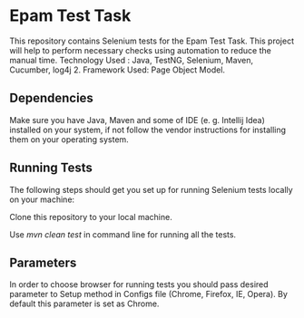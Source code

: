 # Epam Test Task
This repository contains Selenium tests for the Epam Test Task. This project will help to perform necessary checks using automation to reduce the manual time.
Technology Used : Java, TestNG, Selenium, Maven, Cucumber, log4j 2.
Framework Used: Page Object Model.

## Dependencies
Make sure you have Java, Maven and some of IDE (e. g. Intellij Idea) installed on your system, if not follow the vendor instructions for installing them on your operating system.

## Running Tests
The following steps should get you set up for running Selenium tests locally on your machine:

Clone this repository to your local machine.

Use *mvn clean test* in command line for running all the tests.


## Parameters

In order to choose browser for running tests you should pass desired parameter to Setup method in Configs file (Chrome, Firefox, IE, Opera). By default this parameter is set as Chrome.

